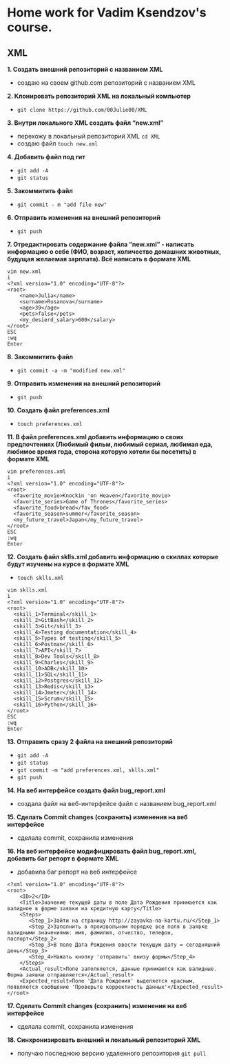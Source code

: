 # Home work for Vadim Ksendzov's course.
## XML

**1. Создать внешний репозиторий c названием XML**
- создаю на своем github.com репозиторий с названием XML
 
**2. Клонировать репозиторий XML на локальный компьютер**
- `git clone https://github.com/00Julie00/XML`

**3. Внутри локального XML создать файл “new.xml”**
- перехожу в локальный репозиторий XML
  `cd XML` 
- создаю файл 
   `touch new.xml`
   
**4. Добавить файл под гит**
- `git add -A`
- `git status`

**5. Закоммитить файл**
- `git commit - m "add file new"`

**6. Отправить изменения на внешний репозиторий**
- `git push`

**7. Отредактировать содержание файла “new.xml” - написать информацию о себе 
(ФИО, возраст, количество домашних животных, будущая желаемая зарплата). Всё написать в формате XML**

```
vim new.xml
i
<?xml version="1.0" encoding="UTF-8"?>
<root>
   	<name>Julia</name>
   	<surname>Rusanova</surname>
   	<age>39</age>
   	<pets>false</pets>
   	<my_desierd_salary>600</salary>
</root>
ESC 
:wq
Enter
```

**8. Закоммитить файл**
- `git commit -a -m "modified new.xml"`

**9. Отправить изменения на внешний репозиторий**
- `git push`

**10. Создать файл preferences.xml**
- `touch preferences.xml`

**11. В файл preferences.xml добавить информацию о своих предпочтениях 
(Любимый фильм, любимый сериал, любимая еда, любимое время года, сторона которую хотели бы посетить) 
в формате XML**
```
vim preferences.xml
i
<?xml version="1.0" encoding="UTF-8"?>
<root>
  <favorite_movie>Knockin 'on Heaven</favorite_movie>
  <favorite_series>Game of Thrones</favorite_series>
  <favorite_food>bread</fav_food>
  <favorite_season>summer</favorite_season>
  <my_future_travel>Japan</my_future_travel>
</root>
ESC 
:wq
Enter
```

**12. Создать файл sklls.xml добавить информацию о скиллах которые будут изучены на курсе в формате XML**
- `touch sklls.xml`
```
vim sklls.xml
i
<?xml version="1.0" encoding="UTF-8"?>
<root>
  <skill_1>Terminal</skill_1>
  <skill_2>GitBash</skill_2>
  <skill_3>Git</skill_3>
  <skill_4>Testing documentation</skill_4>
  <skill_5>Types of testing</skill_5>
  <skill_6>Postman</skill_6>
  <skill_7>API</skill_7>
  <skill_8>Dev Tools</skill_8>
  <skill_9>Charles</skill_9>
  <skill_10>ADB</skill_10>
  <skill_11>SQL</skill_11>
  <skill_12>Postgres</skill_12>
  <skill_13>Redis</skill_13>
  <skill_14>Jmeter</skill_14>
  <skill_15>Scrum</skill_15>
  <skill_16>Python</skill_16>
</root>	
ESC
:wq
Enter
```
**13. Отправить сразу 2 файла на внешний репозиторий**
- `git add -A` 
- `git status`
- `git commit -m "add preferences.xml, sklls.xml"` 
- `git push`

**14. На веб интерфейсе создать файл bug_report.xml**
- создала файл на веб-интерфейсе файл с названием bug_report.xml

**15. Сделать Commit changes (сохранить) изменения на веб интерфейсе**
- сделала commit, сохранила изменения

**16. На веб интерфейсе модифицировать файл bug_report.xml, добавить баг репорт в формате XML**
- добавила баг репорт на веб интерфейсе
```
<?xml version="1.0" encoding="UTF-8"?>
<root>
    <ID>2</ID>
    <Title>Значение текущей даты в поле Дата Рождения принмается как валидное в форме заявки на кредитную карту</Title>
    <Steps>
       <Step_1>Зайти на страницу http://zayavka-na-kartu.ru/</Step_1>
       <Step_2>Заполнить в произвольном порядке все поля в заявке валидными значениями: имя, фамилия, отчество, телефон, паспорт</Step_2>
       <Step_3>В поле Дата Рождения ввести текущую дату = сегодняшний день</Step_3>
       <Step_4>Нажать кнопку 'отправить' внизу формы</Step_4>
    </Steps>
    <Actual_result>Поле заполняется, данные принмаются как валидные. Форма заявки отправляется</Actual_result>
    <Expected_result>Поле 'Дата Рождения' выделяется красным, появляется сообщение 'Проверьте корректность данных'</Expected_result>
</root>

```
**17. Сделать Commit changes (сохранить) изменения на веб интерфейсе**
- сделала commit, сохранила изменения

**18. Синхронизировать внешний и локальный репозиторий XML**
- получаю последнюю версию удаленного репозитория
`git pull`
